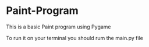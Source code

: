 # Paint-Program

This is a basic Paint program using Pygame

To run it on your terminal you should rum the main.py file
